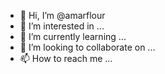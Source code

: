 - 👋 Hi, I’m @amarflour
- 👀 I’m interested in ...
- 🌱 I’m currently learning ...
- 💞️ I’m looking to collaborate on ...
- 📫 How to reach me ...

<!---
amarflour/amarflour is a ✨ special ✨ repository because its `README.md` (this file) appears on your GitHub profile.
You can click the Preview link to take a look at your changes.
--->
